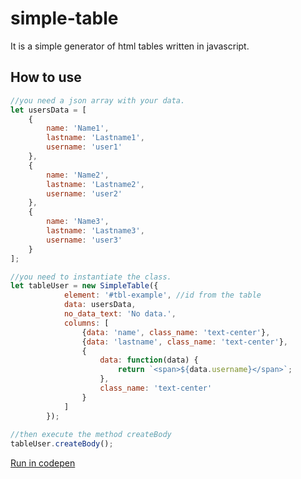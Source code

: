 # simple-table
It is a simple generator of html tables written in javascript.

## How to use

```javascript
//you need a json array with your data.
let usersData = [
    {
        name: 'Name1',
        lastname: 'Lastname1',
        username: 'user1'
    },
    {
        name: 'Name2',
        lastname: 'Lastname2',
        username: 'user2'
    },
    {
        name: 'Name3',
        lastname: 'Lastname3',
        username: 'user3'
    }
];
```
```javascript
//you need to instantiate the class.
let tableUser = new SimpleTable({
            element: '#tbl-example', //id from the table
            data: usersData,
            no_data_text: 'No data.',
            columns: [
                {data: 'name', class_name: 'text-center'},
                {data: 'lastname', class_name: 'text-center'},
                {
                    data: function(data) {
                        return `<span>${data.username}</span>`;
                    }, 
                    class_name: 'text-center'
                }
            ]
        });
        
//then execute the method createBody
tableUser.createBody();
```
<a href="https://codepen.io/IsraelGS/project/editor/ZLPEEd" target="_blank">Run in codepen</a>
